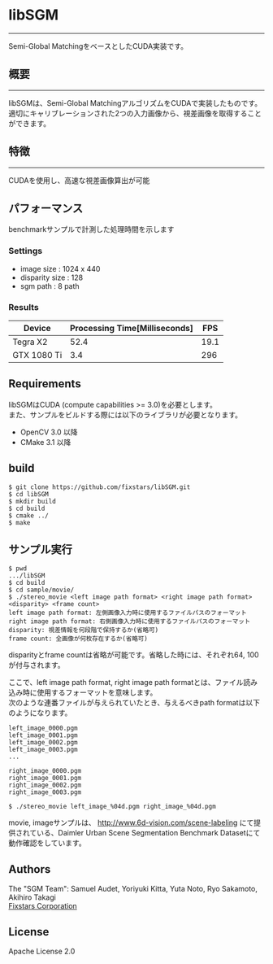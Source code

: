 # libSGM
---
Semi-Global MatchingをベースとしたCUDA実装です。

## 概要
---

libSGMは、Semi-Global MatchingアルゴリズムをCUDAで実装したものです。  
適切にキャリブレーションされた2つの入力画像から、視差画像を取得することができます。

## 特徴
---
CUDAを使用し、高速な視差画像算出が可能

## パフォーマンス
benchmarkサンプルで計測した処理時間を示します
### Settings
- image size : 1024 x 440
- disparity size : 128
- sgm path : 8 path

### Results
|Device|Processing Time[Milliseconds]|FPS|
|---|---|---|
|Tegra X2|52.4|19.1|
|GTX 1080 Ti|3.4|296|

## Requirements
libSGMはCUDA (compute capabilities >= 3.0)を必要とします。  
また、サンプルをビルドする際には以下のライブラリが必要となります。
- OpenCV 3.0 以降
- CMake 3.1 以降

## build
```
$ git clone https://github.com/fixstars/libSGM.git
$ cd libSGM
$ mkdir build
$ cd build
$ cmake ../
$ make
```

## サンプル実行
```
$ pwd
.../libSGM
$ cd build
$ cd sample/movie/
$ ./stereo_movie <left image path format> <right image path format> <disparity> <frame count>
left image path format: 左側画像入力時に使用するファイルパスのフォーマット
right image path format: 右側画像入力時に使用するファイルパスのフォーマット
disparity: 視差情報を何段階で保持するか(省略可)
frame count: 全画像が何枚存在するか(省略可)
```

disparityとframe countは省略が可能です。省略した時には、それぞれ64, 100が付与されます。

ここで、left image path format, right image path formatとは、ファイル読み込み時に使用するフォーマットを意味します。  
次のような連番ファイルが与えられていたとき、与えるべきpath formatは以下のようになります。
```
left_image_0000.pgm
left_image_0001.pgm
left_image_0002.pgm
left_image_0003.pgm
...

right_image_0000.pgm
right_image_0001.pgm
right_image_0002.pgm
right_image_0003.pgm
```

```
$ ./stereo_movie left_image_%04d.pgm right_image_%04d.pgm
```

movie, imageサンプルは、
http://www.6d-vision.com/scene-labeling
にて提供されている、Daimler Urban Scene Segmentation Benchmark Datasetにて
動作確認をしています。

## Authors
The "SGM Team": Samuel Audet, Yoriyuki Kitta, Yuta Noto, Ryo Sakamoto, Akihiro Takagi  
[Fixstars Corporation](http://www.fixstars.com/)

## License
Apache License 2.0
